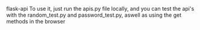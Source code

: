 f l a s k - a p i 
To use it, just run the apis.py file locally, and you can test the api's with the random_test.py and password_test.py, aswell as using the get methods in the browser
 
